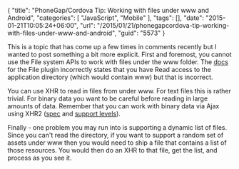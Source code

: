 {
	"title": "PhoneGap/Cordova Tip: Working with files under www and Android",
	"categories": [
		"JavaScript",
		"Mobile"
	],
	"tags": [],
	"date": "2015-01-21T10:05:24+06:00",
	"url": "/2015/01/21/phonegapcordova-tip-working-with-files-under-www-and-android",
	"guid": "5573"
}

This is a topic that has come up a few times in comments recently but I wanted to post something a bit more explicit. First and foremost, you cannot use the File system APIs to work with files under the www folder. The <a href="http://plugins.cordova.io/#/package/org.apache.cordova.file">docs</a> for the File plugin incorrectly states that you have Read access to the application directory (which would contain www) but that is incorrect. 

You can use XHR to read in files from under www. For text files this is rather trivial. For binary data you want to be careful before reading in large amounts of data. Remember that you can work with binary data via Ajax using XHR2 (<a href="http://www.w3.org/TR/XMLHttpRequest2/">spec</a> and <a href="http://caniuse.com/#feat=xhr2">support levels</a>). 

Finally - one problem you may run into is supporting a dynamic list of files. Since you can't read the directory, if you want to support a random set of assets under www then you would need to ship a file that contains a list of those resources. You would then do an XHR to that file, get the list, and process as you see it.
